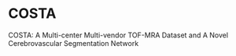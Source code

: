 # COSTA
COSTA: A Multi-center Multi-vendor TOF-MRA Dataset and A Novel Cerebrovascular Segmentation Network
